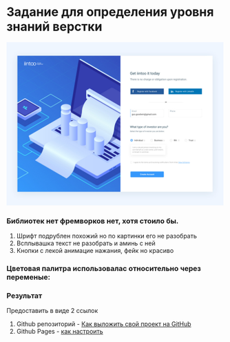 # Задание для определения уровня знаний верстки

![Template](/template.jpg)

### Библиотек нет фремворков нет, хотя стоило бы.

1. Шрифт подрублен похожий но по картинки его не разобрать
2. Всплывашка текст не разобрать и аминь с ней
3. Кнопки с лекой анимацие нажания, фейк но красиво

### Цветовая палитра использовалас относительно через переменые:

### Результат

Предоставить в виде 2 ссылок
1) Github репозиторий - [Как выложить свой проект на GitHub](https://maxsite.org/page/how-to-put-your-project-on-github-com)
2) Github Pages - [как настроить](https://developer.mozilla.org/ru/docs/Learn/Common_questions/Using_Github_pages)
